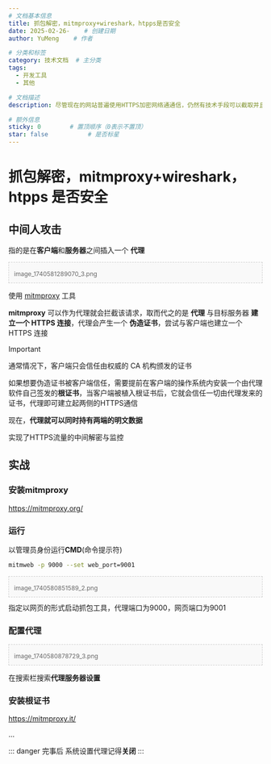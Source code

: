 ```yaml
---
# 文档基本信息
title: 抓包解密，mitmproxy+wireshark，htpps是否安全
date: 2025-02-26-    # 创建日期
author: YuMeng    # 作者

# 分类和标签
category: 技术文档  # 主分类
tags: 
  - 开发工具
  - 其他

# 文档描述
description: 尽管现在的网站普遍使用HTTPS加密网络通通信，仍然有技术手段可以截取并且解密数据

# 额外信息
sticky: 0        # 置顶顺序（0表示不置顶）
star: false           # 是否标星
---
```


<ReadingProgress/>

# 抓包解密，mitmproxy+wireshark，htpps 是否安全

## 中间人攻击

指的是在<span style="font-weight:bold;">客户端</span>和<span style="font-weight:bold;">服务器</span>之间插入一个 **代理**

<div class="custom-image-container" style="padding: 10px; border: 1px dashed #ccc; background: #f9f9f9; margin: 10px 0;">
<Picture src='/picture/抓包解密，mitmproxy+wireshark，htpps是否安全/image_1740581289070_3.png' alt='description'/> 
<div style="color: #666; font-size: 12px; margin-top: 5px;">image_1740581289070_3.png</div>
</div>

使用 [mitmproxy](https://mitmproxy.org/) 工具



**mitmproxy** 可以作为代理就会拦截该请求，取而代之的是 **代理** 与目标服务器 **建立一个 HTTPS 连接**，代理会产生一个 **伪造证书**，尝试与客户端也建立一个 HTTPS 连接

> [!important]
>
> 通常情况下，客户端只会信任由权威的 CA 机构颁发的证书

如果想要伪造证书被客户端信任，需要提前在客户端的操作系统内安装一个由代理软件自己签发的**根证书**，当客户端被植入根证书后，它就会信任一切由代理发来的证书，代理即可建立起两侧的HTTPS通信

现在，**代理就可以同时持有两端的明文数据**

实现了HTTPS流量的中间解密与监控

## 实战

### 安装mitmproxy

https://mitmproxy.org/

### 运行

以管理员身份运行**CMD**(命令提示符)

```sh
mitmweb -p 9000 --set web_port=9001
```

<div class="custom-image-container" style="padding: 10px; border: 1px dashed #ccc; background: #f9f9f9; margin: 10px 0;">
<Picture src='/picture/抓包解密，mitmproxy+wireshark，htpps是否安全/image_1740580851589_2.png' alt='description'/> 
<div style="color: #666; font-size: 12px; margin-top: 5px;">image_1740580851589_2.png</div>
</div>指定以网页的形式启动抓包工具，代理端口为9000，网页端口为9001



### 配置代理

<div class="custom-image-container" style="padding: 10px; border: 1px dashed #ccc; background: #f9f9f9; margin: 10px 0;">
<Picture src='/picture/抓包解密，mitmproxy+wireshark，htpps是否安全/image_1740580878729_3.png' alt='description'/> 
<div style="color: #666; font-size: 12px; margin-top: 5px;">image_1740580878729_3.png</div>
</div>


在搜索栏搜索**代理服务器设置**


### 安装根证书

https://mitmproxy.it/

...

::: danger
完事后 系统设置代理记得**关闭**
:::